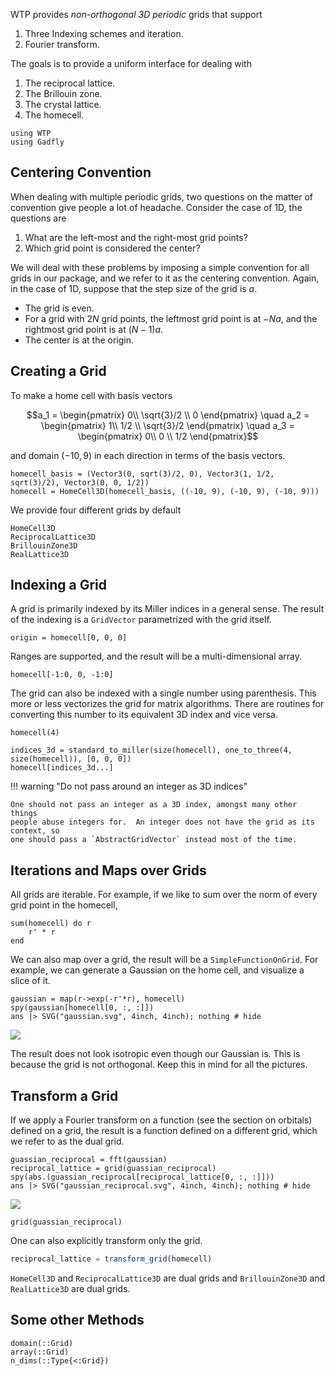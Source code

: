 WTP provides *non-orthogonal 3D periodic* grids that support

1. Three Indexing schemes and iteration.
2. Fourier transform.

The goals is to provide a uniform interface for dealing with

1. The reciprocal lattice.
2. The Brillouin zone.
3. The crystal lattice.
4. The homecell.

```@setup grid
using WTP
using Gadfly
```
## Centering Convention

When dealing with multiple periodic grids, two questions on the matter of
convention give people a lot of headache. Consider the case of 1D,
the questions are

1. What are the left-most and the right-most grid points?
2. Which grid point is considered the center?

We will deal with these problems by imposing a simple convention for all grids in our package, and we refer to it as the centering convention. Again, in the case of 1D, suppose that the step size of the grid is 
$a$.

- The grid is even.
- For a grid with $2 N$ grid points, the leftmost grid point is at $-N a$, and the rightmost grid point is at $(N-1) a$.
- The center is at the origin.

## Creating a Grid

To make a home cell with basis vectors

$$a_1 = \begin{pmatrix}
0\\ \sqrt{3}/2 \\ 0
\end{pmatrix} \quad
a_2 = \begin{pmatrix}
1\\ 1/2 \\ \sqrt{3}/2 
\end{pmatrix} \quad
a_3 = \begin{pmatrix}
0\\ 0 \\ 1/2
\end{pmatrix}$$

and domain $(-10, 9)$ in each direction in terms of the basis vectors.

```@example grid
homecell_basis = (Vector3(0, sqrt(3)/2, 0), Vector3(1, 1/2, sqrt(3)/2), Vector3(0, 0, 1/2))
homecell = HomeCell3D(homecell_basis, ((-10, 9), (-10, 9), (-10, 9)))
```

We provide four different grids by default

```@docs
HomeCell3D
ReciprocalLattice3D
BrillouinZone3D
RealLattice3D
```

## Indexing a Grid

A grid is primarily indexed by its Miller indices in a general sense. The result of the 
indexing is a `GridVector` parametrized with the grid itself.

```@example grid
origin = homecell[0, 0, 0]
```

Ranges are supported, and the result will be a multi-dimensional array.
```@example grid
homecell[-1:0, 0, -1:0]
```

The grid can also be indexed with a single number using parenthesis.  This more
or less vectorizes the grid for matrix algorithms. There are routines for
converting this number to its equivalent 3D index and vice versa.

```@example grid
homecell(4)
```

```@example grid
indices_3d = standard_to_miller(size(homecell), one_to_three(4, size(homecell)), [0, 0, 0])
homecell[indices_3d...]
```

!!! warning "Do not pass around an integer as 3D indices"
    
    One should not pass an integer as a 3D index, amongst many other things
    people abuse integers for.  An integer does not have the grid as its context, so
    one should pass a `AbstractGridVector` instead most of the time.

## Iterations and Maps over Grids

All grids are iterable. For example, if we like to sum over the norm of every
grid point in the homecell,

```@example grid
sum(homecell) do r
    r' * r
end
```

We can also map over a grid, the result will be a `SimpleFunctionOnGrid`.
For example, we can generate a Gaussian on the home cell, and visualize a slice of it.

```@example grid
gaussian = map(r->exp(-r'*r), homecell)
spy(gaussian[homecell[0, :, :]])
ans |> SVG("gaussian.svg", 4inch, 4inch); nothing # hide
```

![](gaussian.svg)

The result does not look isotropic even though our Gaussian is. This is because the grid is not orthogonal. Keep this in mind for all the pictures.

## Transform a Grid

If we apply a Fourier transform on a function (see the section on orbitals)
defined on a grid, the result is a function defined on a different grid, which
we refer to as the dual grid.

```@example grid
guassian_reciprocal = fft(gaussian)
reciprocal_lattice = grid(guassian_reciprocal)
spy(abs.(guassian_reciprocal[reciprocal_lattice[0, :, :]]))
ans |> SVG("gaussian_reciprocal.svg", 4inch, 4inch); nothing # hide
```
![](gaussian_reciprocal.svg)

```@example grid
grid(guassian_reciprocal)
```

One can also explicitly transform only the grid.
```julia
reciprocal_lattice = transform_grid(homecell)
```

`HomeCell3D` and `ReciprocalLattice3D` are dual grids and
`BrillouinZone3D` and `RealLattice3D` are dual grids.
## Some other Methods

```@docs
domain(::Grid)
array(::Grid)
n_dims(::Type{<:Grid})
```
